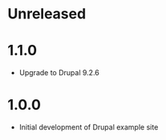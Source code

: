 # Unreleased

# 1.1.0

* Upgrade to Drupal 9.2.6

# 1.0.0

* Initial development of Drupal example site
